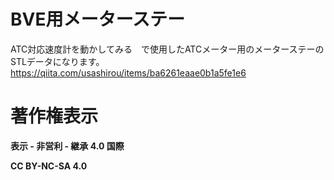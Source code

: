 # BVE用メーターステー
ATC対応速度計を動かしてみる　で使用したATCメーター用のメーターステーのSTLデータになります。
https://qiita.com/usashirou/items/ba6261eaae0b1a5fe1e6

# 著作権表示
__表示 - 非営利 - 継承 4.0 国際__

__CC BY-NC-SA 4.0__
